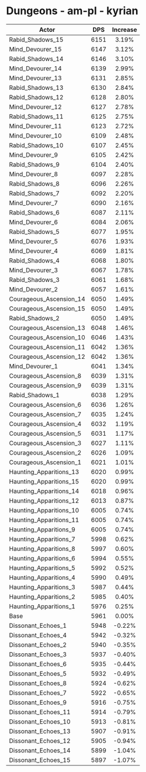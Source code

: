 # Dungeons - am-pl - kyrian
| Actor | DPS | Increase |
|---|:---:|:---:|
|Rabid_Shadows_15|6151|3.19%|
|Mind_Devourer_15|6147|3.12%|
|Rabid_Shadows_14|6146|3.10%|
|Mind_Devourer_14|6139|2.99%|
|Mind_Devourer_13|6131|2.85%|
|Rabid_Shadows_13|6130|2.84%|
|Rabid_Shadows_12|6128|2.80%|
|Mind_Devourer_12|6127|2.78%|
|Rabid_Shadows_11|6125|2.75%|
|Mind_Devourer_11|6123|2.72%|
|Mind_Devourer_10|6109|2.48%|
|Rabid_Shadows_10|6107|2.45%|
|Mind_Devourer_9|6105|2.42%|
|Rabid_Shadows_9|6104|2.40%|
|Mind_Devourer_8|6097|2.28%|
|Rabid_Shadows_8|6096|2.26%|
|Rabid_Shadows_7|6092|2.20%|
|Mind_Devourer_7|6090|2.16%|
|Rabid_Shadows_6|6087|2.11%|
|Mind_Devourer_6|6084|2.06%|
|Rabid_Shadows_5|6077|1.95%|
|Mind_Devourer_5|6076|1.93%|
|Mind_Devourer_4|6069|1.81%|
|Rabid_Shadows_4|6068|1.80%|
|Mind_Devourer_3|6067|1.78%|
|Rabid_Shadows_3|6061|1.68%|
|Mind_Devourer_2|6057|1.61%|
|Courageous_Ascension_14|6050|1.49%|
|Courageous_Ascension_15|6050|1.49%|
|Rabid_Shadows_2|6050|1.49%|
|Courageous_Ascension_13|6048|1.46%|
|Courageous_Ascension_10|6046|1.43%|
|Courageous_Ascension_11|6042|1.36%|
|Courageous_Ascension_12|6042|1.36%|
|Mind_Devourer_1|6041|1.34%|
|Courageous_Ascension_8|6039|1.31%|
|Courageous_Ascension_9|6039|1.31%|
|Rabid_Shadows_1|6038|1.29%|
|Courageous_Ascension_6|6036|1.26%|
|Courageous_Ascension_7|6035|1.24%|
|Courageous_Ascension_4|6032|1.19%|
|Courageous_Ascension_5|6031|1.17%|
|Courageous_Ascension_3|6027|1.11%|
|Courageous_Ascension_2|6026|1.09%|
|Courageous_Ascension_1|6021|1.01%|
|Haunting_Apparitions_13|6020|0.99%|
|Haunting_Apparitions_15|6020|0.99%|
|Haunting_Apparitions_14|6018|0.96%|
|Haunting_Apparitions_12|6013|0.87%|
|Haunting_Apparitions_10|6005|0.74%|
|Haunting_Apparitions_11|6005|0.74%|
|Haunting_Apparitions_9|6005|0.74%|
|Haunting_Apparitions_7|5998|0.62%|
|Haunting_Apparitions_8|5997|0.60%|
|Haunting_Apparitions_6|5994|0.55%|
|Haunting_Apparitions_5|5992|0.52%|
|Haunting_Apparitions_4|5990|0.49%|
|Haunting_Apparitions_3|5987|0.44%|
|Haunting_Apparitions_2|5985|0.40%|
|Haunting_Apparitions_1|5976|0.25%|
|Base|5961|0.00%|
|Dissonant_Echoes_1|5948|-0.22%|
|Dissonant_Echoes_4|5942|-0.32%|
|Dissonant_Echoes_2|5940|-0.35%|
|Dissonant_Echoes_3|5937|-0.40%|
|Dissonant_Echoes_6|5935|-0.44%|
|Dissonant_Echoes_5|5932|-0.49%|
|Dissonant_Echoes_8|5924|-0.62%|
|Dissonant_Echoes_7|5922|-0.65%|
|Dissonant_Echoes_9|5916|-0.75%|
|Dissonant_Echoes_11|5914|-0.79%|
|Dissonant_Echoes_10|5913|-0.81%|
|Dissonant_Echoes_13|5907|-0.91%|
|Dissonant_Echoes_12|5905|-0.94%|
|Dissonant_Echoes_14|5899|-1.04%|
|Dissonant_Echoes_15|5897|-1.07%|
